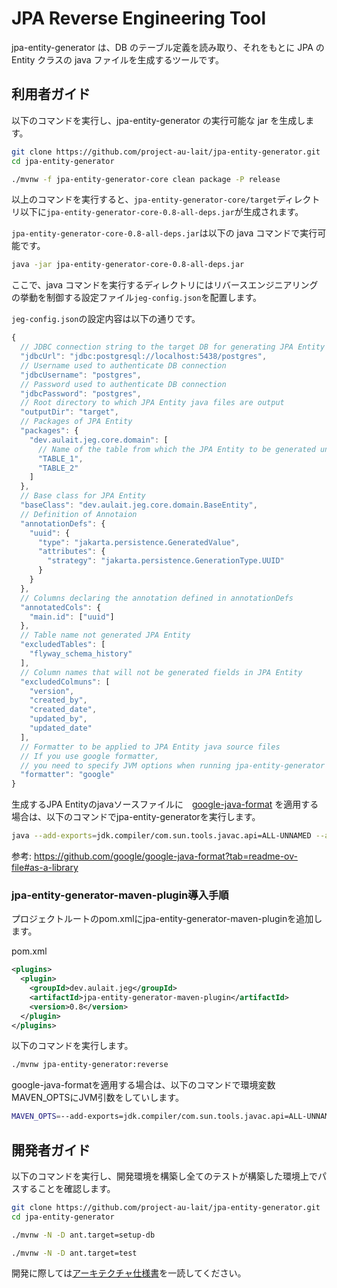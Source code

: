 # JPA Reverse Engineering Tool

jpa-entity-generator は、DB のテーブル定義を読み取り、それをもとに JPA の Entity クラスの java ファイルを生成するツールです。

## 利用者ガイド

以下のコマンドを実行し、jpa-entity-generator の実行可能な jar を生成します。

```sh
git clone https://github.com/project-au-lait/jpa-entity-generator.git
cd jpa-entity-generator

./mvnw -f jpa-entity-generator-core clean package -P release
```

以上のコマンドを実行すると、`jpa-entity-generator-core/target`ディレクトリ以下に`jpa-entity-generator-core-0.8-all-deps.jar`が生成されます。

`jpa-entity-generator-core-0.8-all-deps.jar`は以下の java コマンドで実行可能です。

```sh
java -jar jpa-entity-generator-core-0.8-all-deps.jar
```

ここで、java コマンドを実行するディレクトリにはリバースエンジニアリングの挙動を制御する設定ファイル`jeg-config.json`を配置します。

`jeg-config.json`の設定内容は以下の通りです。

```js
{
  // JDBC connection string to the target DB for generating JPA Entity
  "jdbcUrl": "jdbc:postgresql://localhost:5438/postgres",
  // Username used to authenticate DB connection
  "jdbcUsername": "postgres",
  // Password used to authenticate DB connection
  "jdbcPassword": "postgres",
  // Root directory to which JPA Entity java files are output
  "outputDir": "target",
  // Packages of JPA Entity
  "packages": {
    "dev.aulait.jeg.core.domain": [
      // Name of the table from which the JPA Entity to be generated under the package
      "TABLE_1",
      "TABLE_2"
    ]
  },
  // Base class for JPA Entity
  "baseClass": "dev.aulait.jeg.core.domain.BaseEntity",
  // Definition of Annotaion
  "annotationDefs": {
    "uuid": {
      "type": "jakarta.persistence.GeneratedValue",
      "attributes": {
        "strategy": "jakarta.persistence.GenerationType.UUID"
      }
    }
  },
  // Columns declaring the annotation defined in annotationDefs
  "annotatedCols": {
    "main.id": ["uuid"]
  },
  // Table name not generated JPA Entity
  "excludedTables": [
    "flyway_schema_history"
  ],
  // Column names that will not be generated fields in JPA Entity
  "excludedColmuns": [
    "version",
    "created_by",
    "created_date",
    "updated_by",
    "updated_date"
  ],
  // Formatter to be applied to JPA Entity java source files
  // If you use google formatter, 
  // you need to specify JVM options when running jpa-entity-generator (described below)
  "formatter": "google"
}
```

生成するJPA Entityのjavaソースファイルに　[google-java-format](https://github.com/google/google-java-format) を適用する場合は、以下のコマンドでjpa-entity-generatorを実行します。

```sh
java --add-exports=jdk.compiler/com.sun.tools.javac.api=ALL-UNNAMED --add-exports=jdk.compiler/com.sun.tools.javac.code=ALL-UNNAMED --add-exports=jdk.compiler/com.sun.tools.javac.file=ALL-UNNAMED --add-exports=jdk.compiler/com.sun.tools.javac.parser=ALL-UNNAMED --add-exports=jdk.compiler/com.sun.tools.javac.tree=ALL-UNNAMED --add-exports=jdk.compiler/com.sun.tools.javac.util=ALL-UNNAMED -jar ../jpa-entity-generator-core-0.8-all-deps.jar 
```

参考: https://github.com/google/google-java-format?tab=readme-ov-file#as-a-library

### jpa-entity-generator-maven-plugin導入手順

プロジェクトルートのpom.xmlにjpa-entity-generator-maven-pluginを追加します。

pom.xml

```xml
<plugins>
  <plugin>
    <groupId>dev.aulait.jeg</groupId>
    <artifactId>jpa-entity-generator-maven-plugin</artifactId>
    <version>0.8</version>
  </plugin>
</plugins>
```

以下のコマンドを実行します。

```sh
./mvnw jpa-entity-generator:reverse
```

google-java-formatを適用する場合は、以下のコマンドで環境変数MAVEN_OPTSにJVM引数をしていします。

```sh
MAVEN_OPTS=--add-exports=jdk.compiler/com.sun.tools.javac.api=ALL-UNNAMED --add-exports=jdk.compiler/com.sun.tools.javac.code=ALL-UNNAMED --add-exports=jdk.compiler/com.sun.tools.javac.file=ALL-UNNAMED --add-exports=jdk.compiler/com.sun.tools.javac.parser=ALL-UNNAMED --add-exports=jdk.compiler/com.sun.tools.javac.tree=ALL-UNNAMED --add-exports=jdk.compiler/com.sun.tools.javac.util=ALL-UNNAMED
```

## 開発者ガイド

以下のコマンドを実行し、開発環境を構築し全てのテストが構築した環境上でパスすることを確認します。

```sh
git clone https://github.com/project-au-lait/jpa-entity-generator.git
cd jpa-entity-generator

./mvnw -N -D ant.target=setup-db

./mvnw -N -D ant.target=test
```

開発に際しては[アーキテクチャ仕様書](https://project-au-lait.github.io/jpa-entity-generator/)を一読してください。
